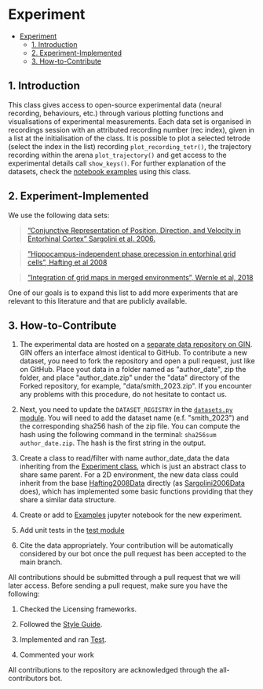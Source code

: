 # Experiment

- [Experiment](#experiment)
  - [1. Introduction](#1-introduction)
  - [2. Experiment-Implemented](#2-experiment-implemented)
  - [3. How-to-Contribute](#3-how-to-contribute)

## 1. Introduction

This class gives access to open-source experimental data (neural recording, behaviours, etc.) through various plotting
functions and visualisations of experimental measurements. Each data set is organised in recordings session with an
attributed recording number (rec index), given in a list at the initialisation of the class. It is possible to plot a
selected tetrode (select the index in the list) recording ```plot_recording_tetr()```, the trajectory recording
within the arena ```plot_trajectory()``` and get access to the experimental details call ```show_keys()```.
For further explanation of the datasets, check the [notebook examples](https://github.com/SainsburyWellcomeCentre/NeuralPlayground/blob/main/examples/experimental_examples/experimental_data_examples.ipynb) using this class.

## 2. Experiment-Implemented

We use the following data sets:
 > [”Conjunctive Representation of Position, Direction, and Velocity in Entorhinal Cortex” Sargolini et al.
 > 2006.](https://github.com/SainsburyWellcomeCentre/NeuralPlayground/blob/main/neuralplayground/experiments/sargolini_2006_data.py)

 > [”Hippocampus-independent phase precession in entorhinal grid cells”, Hafting et al
 > 2008](https://github.com/SainsburyWellcomeCentre/NeuralPlayground/blob/main/neuralplayground/experiments/hafting_2008_data.py)

 > [”Integration of grid maps in merged environments”, Wernle et al,
 > 2018](https://github.com/SainsburyWellcomeCentre/NeuralPlayground/blob/main/neuralplayground/experiments/wernle_2018_data.py)

One of our goals is to expand this list to add more experiments that are relevant to this literature and that are publicly available.

## 3. How-to-Contribute

1. The experimental data are hosted on a [separate data repository on GIN](https://gin.g-node.org/SainsburyWellcomeCentre/NeuralPlayground). GIN offers an interface almost identical to GitHub. To contribute a new dataset, you need to fork the repository and open a pull request, just like on GitHub. Place yout data in a folder named as "author_date", zip the folder, and place "author_date.zip" under the "data" directory of the Forked repository, for example, "data/smith_2023.zip". If you encounter any problems with this procedure, do not hesitate to contact us.

2. Next, you need to update the `DATASET_REGISTRY` in the [`datasets.py` module](../datasets.py). You will need to add the dataset name (e.f. "smith_2023") and the corresponding sha256 hash of the zip file. You can compute the hash using the following command in the terminal: `sha256sum author_date.zip`. The hash is the first string in the output.

3. Create a class to read/filter with name author_date_data the data inheriting from the [Experiment class](https://github.com/SainsburyWellcomeCentre/NeuralPlayground/blob/main/neuralplayground/experiments/experiment_core.py),
which is just an abstract class to share same parent. For a 2D environment, the new data class could inherit from the
base [Hafting2008Data](https://github.com/SainsburyWellcomeCentre/NeuralPlayground/blob/main/neuralplayground/experiments/hafting_2008_data.py)
directly (as [Sargolini2006Data](https://github.com/SainsburyWellcomeCentre/NeuralPlayground/blob/main/neuralplayground/experiments/sargolini_2006_data.py) does),
which has implemented some basic functions providing that they share a similar data structure.

1. Create or add to [Examples](https://github.com/SainsburyWellcomeCentre/NeuralPlayground/tree/main/examples/experimental_examples) jupyter notebook for the new experiment.

2. Add unit tests in the [test module](https://github.com/SainsburyWellcomeCentre/NeuralPlayground/tree/main/tests)

3. Cite the data appropriately. Your contribution will be automatically considered by our bot once the pull request has been accepted to the main branch.


All contributions should be submitted through a pull request that we will later access.
Before sending a pull request, make sure you have the following:
1. Checked the Licensing frameworks.

2. Followed the [Style Guide](https://github.com/SainsburyWellcomeCentre/NeuralPlayground/blob/main/documents/style_guide.md).

3. Implemented and ran [Test](https://github.com/SainsburyWellcomeCentre/NeuralPlayground/tree/main/tests).

4. Commented your work

All contributions to the repository are acknowledged through the all-contributors bot.
